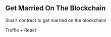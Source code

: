 ## Get Married On The Blockchain

Smart contract to get married on the blockchain!

Truffle + React
